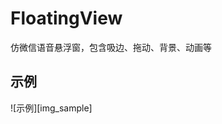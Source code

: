 # FloatingView
仿微信语音悬浮窗，包含吸边、拖动、背景、动画等

## 示例

![示例][img_sample]

[img_permission]: https://github.com/Horrarndoo/FloatingView/blob/master/sample/sample.gif
